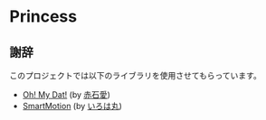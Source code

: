 # Princess

## 謝辞
このプロジェクトでは以下のライブラリを使用させてもらっています。  
  
* [Oh! My Dat!](https://github.com/Ai-Akaishi/OhMyDat) (by [赤石愛](https://twitter.com/AiAkaishi))
* [SmartMotion](https://github.com/Irohamaru/SmartMotion) (by [いろは丸](https://twitter.com/irohamaru3))
